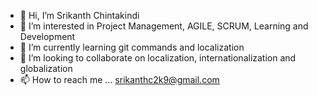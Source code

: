 - 👋 Hi, I’m Srikanth Chintakindi
- 👀 I’m interested in Project Management, AGILE, SCRUM, Learning and Development
- 🌱 I’m currently learning git commands and localization
- 💞️ I’m looking to collaborate on localization, internationalization and globalization
- 📫 How to reach me ... srikanthc2k9@gmail.com

<!---
t-srikanthc/t-srikanthc is a ✨ special ✨ repository because its `README.md` (this file) appears on your GitHub profile.
You can click the Preview link to take a look at your changes.
--->
